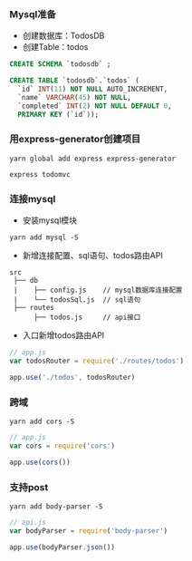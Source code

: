 ### Mysql准备
+ 创建数据库：TodosDB
+ 创建Table：todos
```sql
CREATE SCHEMA `todosdb` ;

CREATE TABLE `todosdb`.`todos` (
  `id` INT(11) NOT NULL AUTO_INCREMENT,
  `name` VARCHAR(45) NOT NULL,
  `completed` INT(2) NOT NULL DEFAULT 0,
  PRIMARY KEY (`id`));
```

### 用express-generator创建项目
```
yarn global add express express-generator

express todomvc
```

### 连接mysql
+ 安装mysql模块
```
yarn add mysql -S
```
+ 新增连接配置、sql语句、todos路由API
```
src
 ├── db
 |    ├── config.js    // mysql数据库连接配置
 |    └── todosSql.js  // sql语句
 ├── routes
      ├── todos.js     // api接口  
```
+ 入口新增todos路由API
```javascript
// app.js
var todosRouter = require('./routes/todos')

app.use('./todos', todosRouter)
```

### 跨域
```
yarn add cors -S
```
```javascript
// app.js
var cors = require('cors')

app.use(cors())
```

### 支持post
```
yarn add body-parser -S
```
```javascript
// api.js
var bodyParser = require('body-parser')

app.use(bodyParser.json())
```